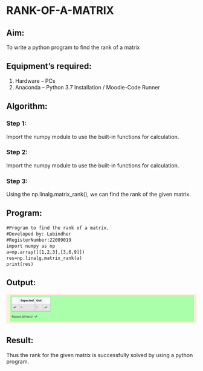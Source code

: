 # RANK-OF-A-MATRIX
## Aim:
To write a python program to find the rank of a matrix
## Equipment’s required:
1. 	Hardware – PCs
2. 	Anaconda – Python 3.7 Installation / Moodle-Code Runner
## Algorithm:
### Step 1: 
Import the numpy module to use the built-in functions for calculation.
### Step 2: 
Import the numpy module to use the built-in functions for calculation.
### Step 3: 
Using the np.linalg.matrix_rank(), we can find the rank of the given matrix.

## Program:
```
#Program to find the rank of a matrix.
#Developed by: Lubindher
#RegisterNumber:22009019
import numpy as np
a=np.array([[1,2,3],[3,6,9]])
res=np.linalg.matrix_rank(a)
print(res)
```
## Output:

![output](./Screenshot_20230114_030202.png)

## Result:
Thus the rank for the given matrix is successfully solved by  using a python program.

